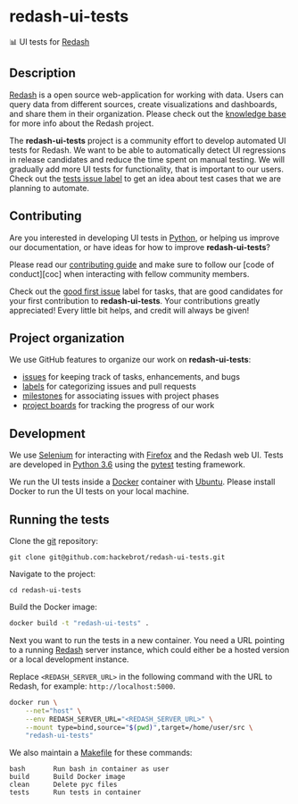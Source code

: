 # redash-ui-tests

:bar_chart: UI tests for [Redash][redash]

## Description

[Redash][redash] is a open source web-application for working with data.
Users can query data from different sources, create visualizations and
dashboards, and share them in their organization. Please check out the
[knowledge base][redash help] for more info about the Redash project.

The **redash-ui-tests** project is a community effort to develop automated UI
tests for Redash. We want to be able to automatically detect UI regressions
in release candidates and reduce the time spent on manual testing. We will
gradually add more UI tests for functionality, that is important to our
users. Check out the [tests issue label][tests] to get an idea about test cases
that we are planning to automate.

## Contributing

Are you interested in developing UI tests in [Python][python], or helping us
improve our documentation, or have ideas for how to improve
**redash-ui-tests**?

Please read our [contributing guide][contributing] and make sure to follow our
[code of conduct][coc] when interacting with fellow community members.

Check out the [good first issue][first] label for tasks, that are good
candidates for your first contribution to **redash-ui-tests**. Your
contributions greatly appreciated! Every little bit helps, and credit will
always be given!

## Project organization

We use GitHub features to organize our work on **redash-ui-tests**:

- [issues][issues] for keeping track of tasks, enhancements, and bugs
- [labels][labels] for categorizing issues and pull requests
- [milestones][milestones] for associating issues with project phases
- [project boards][projects] for tracking the progress of our work

## Development

We use [Selenium][selenium] for interacting with [Firefox][firefox] and the
Redash web UI. Tests are developed in [Python 3.6][python] using the
[pytest][pytest] testing framework.

We run the UI tests inside a [Docker][docker] container with
[Ubuntu][ubuntu]. Please install Docker to run the UI tests on your local
machine.

## Running the tests

Clone the [git][git] repository:

```text
git clone git@github.com:hackebrot/redash-ui-tests.git
```

Navigate to the project:

```text
cd redash-ui-tests
```

Build the Docker image:

```bash
docker build -t "redash-ui-tests" .
```

Next you want to run the tests in a new container. You need a URL pointing to
a running [Redash][redash] server instance, which could either be a hosted
version or a local development instance.

Replace ``<REDASH_SERVER_URL>`` in the following command with the URL to
Redash, for example: ``http://localhost:5000``.

```bash
docker run \
    --net="host" \
    --env REDASH_SERVER_URL="<REDASH_SERVER_URL>" \
    --mount type=bind,source="$(pwd)",target=/home/user/src \
    "redash-ui-tests"
```

We also maintain a [Makefile][makefile] for these commands:

```text
bash       Run bash in container as user
build      Build Docker image
clean      Delete pyc files
tests      Run tests in container
```

[contributing]: https://github.com/hackebrot/redash-ui-tests/blob/master/.github/CONTRIBUTING.md
[docker]: https://docs.docker.com/install/
[firefox]: https://www.mozilla.org/en-US/firefox/new/
[first]: https://github.com/hackebrot/redash-ui-tests/labels/good%20first%20issue
[git]: https://git-scm.com/
[issues]: https://github.com/hackebrot/redash-ui-tests/issues
[labels]: https://github.com/hackebrot/redash-ui-tests/labels
[makefile]: /Makefile
[milestones]: https://github.com/hackebrot/redash-ui-tests/milestones
[projects]: https://github.com/hackebrot/redash-ui-tests/projects
[pytest]: https://docs.pytest.org/en/latest/
[python]: https://www.python.org/
[redash help]: https://redash.io/help/
[redash]: https://github.com/getredash/redash
[selenium]: https://pypi.org/project/selenium/
[tests]: https://github.com/hackebrot/redash-ui-tests/issues?q=is%3Aissue+is%3Aopen+label%3Atests
[ubuntu]: https://www.ubuntu.com/
